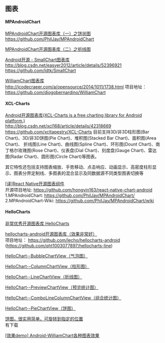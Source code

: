 图表
---
#### MPAndroidChart  

[MPAndroidChart开源图表库（一）之饼状图](http://blog.csdn.net/shineflowers/article/details/44701645)  
https://github.com/PhilJay/MPAndroidChart

[MPAndroidChart开源图表库（二）之折线图](http://blog.csdn.net/shineflowers/article/details/44704723)  

[Android开源 - SmallChart图表库](http://www.open-open.com/lib/view/open1470819423275.html)  
http://blog.csdn.net/easyer2012/article/details/52396921
https://github.com/Idtk/SmallChart

[WilliamChart图表库](http://www.open-open.com/lib/view/open1455783606245.html)  
http://jcodecraeer.com/a/opensource/2014/1011/1738.html
项目地址： https://github.com/diogobernardino/WilliamChart

#### XCL-Charts  

[Android开源图表库(XCL-Charts is a free charting library for Android platform.)](http://www.open-open.com/lib/view/open1407649591707.html)  
http://blog.csdn.net/xcl168/article/details/42318669
https://github.com/xcltapestry/XCL-Charts
目前支持3D/非3D柱形图(Bar Chart)、3D/非3D饼图(Pie Chart)、堆积图(Stacked Bar Chart)、面积图(Area Chart)、 折线图(Line Chart)、曲线图(Spline Chart)、环形图(Dount Chart)、南丁格尔玫瑰图(Rose Chart)、仪表盘(Dial Chart)、刻度盘(Gauge Chart)、雷达图(Radar Chart)、圆形图(Circle Chart)等图表。

其它特性还包括支持图表缩放、手势移动、点击响应、动画显示、高密度柱形显示、图表分界定制线、多图表的混合显示及同数据源不同类型图表切换等

[[译]React Native开源图表组件](http://www.open-open.com/lib/view/open1457082423875.html)  
开源项目地址: https://github.com/hongyin163/react-native-chart-android
1.MPAndroidChart: https://github.com/PhilJay/MPAndroidChart/
2.MPAndroidChart-Wiki: https://github.com/PhilJay/MPAndroidChart/wiki

#### HelloCharts 

[非常优秀开源图表库 HelloCharts](http://www.open-open.com/lib/view/open1455980392511.html)  

[hellocharts-android开源图表库（效果非常好）](http://jcodecraeer.com/a/anzhuokaifa/androidkaifa/2014/1107/1930.html)  
项目地址： https://github.com/lecho/hellocharts-android
(https://github.com/qht1003077897/hellocharts-line)

[HelloChart--BubbleChartView（气泡图）](http://blog.csdn.net/litian921226/article/details/51187469)  

[HelloChart--ColumnChartView（柱形图）](http://blog.csdn.net/litian921226/article/details/51187458)  

[HelloChart--LineChartView（折线图）](http://blog.csdn.net/litian921226/article/details/51187447)  

[HelloChart--PreviewChartView（预览统计图）](http://blog.csdn.net/litian921226/article/details/51187489)  

[HelloChart--ComboLineColumnChartView（组合统计图）](http://blog.csdn.net/litian921226/article/details/51187474)  

[HelloChart--PieChartView（饼图）](http://blog.csdn.net/litian921226/article/details/51187467)  

[饼图，很实用简单。可旋转到指定的位置](http://www.apkbus.com/thread-85971-1-1.html  )  
有下载

[[效果demo] Android-WilliamChart各种图表效果](http://www.androidym.com/forum.php?mod=viewthread&tid=18933&extra=page%3D8%26filter%3Dtypeid%26typeid%3D3%26typeid%3D3)  


